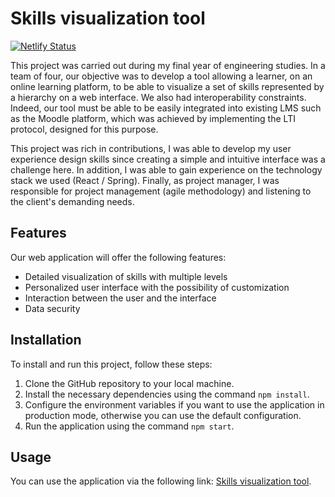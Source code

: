 # Skills visualization tool
[![Netlify Status](https://api.netlify.com/api/v1/badges/50092e54-fa99-4760-9903-847fe1abbfde/deploy-status)](https://app.netlify.com/sites/skills-vizualisation-tool/deploys)

This project was carried out during my final year of engineering studies. In a team of four, our objective was to develop a tool allowing a learner, on an online learning platform, to be able to visualize a set of skills represented by a hierarchy on a web interface. We also had interoperability constraints. Indeed, our tool must be able to be easily integrated into existing LMS such as the Moodle platform, which was achieved by implementing the LTI protocol, designed for this purpose.

This project was rich in contributions, I was able to develop my user experience design skills since creating a simple and intuitive interface was a challenge here. In addition, I was able to gain experience on the technology stack we used (React / Spring). Finally, as project manager, I was responsible for project management (agile methodology) and listening to the client's demanding needs.

## Features

Our web application will offer the following features:

- Detailed visualization of skills with multiple levels
- Personalized user interface with the possibility of customization
- Interaction between the user and the interface
- Data security

## Installation

To install and run this project, follow these steps:

1. Clone the GitHub repository to your local machine.
2. Install the necessary dependencies using the command `npm install`.
3. Configure the environment variables if you want to use the application in production mode, otherwise you can use the default configuration.
4. Run the application using the command `npm start`.

## Usage 

You can use the application via the following link: [Skills visualization tool](https://skills-vizualisation-tool.netlify.app/). 
